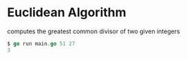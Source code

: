 # Euclidean Algorithm
computes the greatest common divisor of two given integers

```go
$ go run main.go 51 27
3
```
